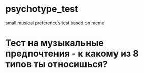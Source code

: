 # psychotype_test
small musical preferences test based on meme
# Тест на музыкальные предпочтения - к какому из 8 типов ты относишься?
